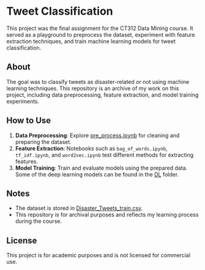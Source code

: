 # Tweet Classification

This project was the final assignment for the CT312 Data Mining course. It served as a playground to preprocess the dataset, experiment with feature extraction techniques, and train machine learning models for tweet classification.

## About

The goal was to classify tweets as disaster-related or not using machine learning techniques. This repository is an archive of my work on this project, including data preprocessing, feature extraction, and model training experiments.

## How to Use

1. **Data Preprocessing**: Explore [pre_process.ipynb](pre_process.ipynb) for cleaning and preparing the dataset.
2. **Feature Extraction**: Notebooks such as `bag_of_words.ipynb`, `tf_idf.ipynb`, and `word2vec.ipynb` test different methods for extracting features.
3. **Model Training**: Train and evaluate models using the prepared data. Some of the deep learning models can be found in the [DL](./DL) folder.

## Notes

- The dataset is stored in [Disaster_Tweets_train.csv](Disaster_Tweets_train.csv).
- This repository is for archival purposes and reflects my learning process during the course.

## License

This project is for academic purposes and is not licensed for commercial use.
